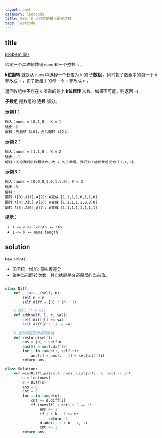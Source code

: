 ```yaml
---
layout: post
category: leetcode
title: 995. K 连续位的最小翻转次数
tags: leetcode
---
```


## title
[problem link](https://leetcode.cn/problems/minimum-number-of-k-consecutive-bit-flips/)

给定一个二进制数组 `nums` 和一个整数 `k` 。

**k位翻转** 就是从 `nums` 中选择一个长度为 `k` 的 **子数组** ，同时把子数组中的每一个 `0` 都改成 `1` ，把子数组中的每一个 `1` 都改成 `0` 。

返回数组中不存在 `0` 所需的最小 **k位翻转** 次数。如果不可能，则返回 `-1` 。

**子数组** 是数组的 **连续** 部分。

 

**示例 1：**

```
输入：nums = [0,1,0], K = 1
输出：2
解释：先翻转 A[0]，然后翻转 A[2]。
```

**示例 2：**

```
输入：nums = [1,1,0], K = 2
输出：-1
解释：无论我们怎样翻转大小为 2 的子数组，我们都不能使数组变为 [1,1,1]。
```

**示例 3：**

```
输入：nums = [0,0,0,1,0,1,1,0], K = 3
输出：3
解释：
翻转 A[0],A[1],A[2]: A变成 [1,1,1,1,0,1,1,0]
翻转 A[4],A[5],A[6]: A变成 [1,1,1,1,1,0,0,0]
翻转 A[5],A[6],A[7]: A变成 [1,1,1,1,1,1,1,1]
```

 

**提示：**

- `1 <= nums.length <= 105`
- `1 <= k <= nums.length`

## solution



key points:

- 区间统一增加: 意味着差分
- 维护当前翻转次数，其实就是差分还原后的当前值。

```python

class Diff:
    def __init__(self, n):
        self.n = n
        self.diff = [0] * (n + 1)

    # 给[l,r] + val
    def add(self, l, r, val):
        self.diff[l] += val
        self.diff[r + 1] -= val

    # 差分数组还原成原数组
    def restore(self):
        ans = [0] * self.n
        ans[0] = self.diff[0]
        for i in range(1, self.n):
            ans[i] = ans[i - 1] + self.diff[i]
        return ans

class Solution:
    def minKBitFlips(self, nums: List[int], k: int) -> int:
        n = len(nums)
        d = Diff(n)
        ans = 0
        cnt = 0
        for i in range(n):
            cnt += d.diff[i]
            if (nums[i] + cnt) % 2 == 0:
                ans += 1
                if i + k - 1 >= n:
                    return -1
                d.add(i, i + k - 1, 1)
                cnt += 1
        return ans

```

